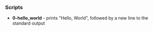 ### Scripts
* **0-hello_world** - prints "Hello, World", followed by a new line to the standard output
